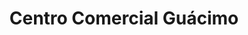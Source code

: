 ---
title: "Centro Comercial Guácimo"
url: /guacimo/centro-comercial-guacimo/
shop: Einkaufszentrum
---